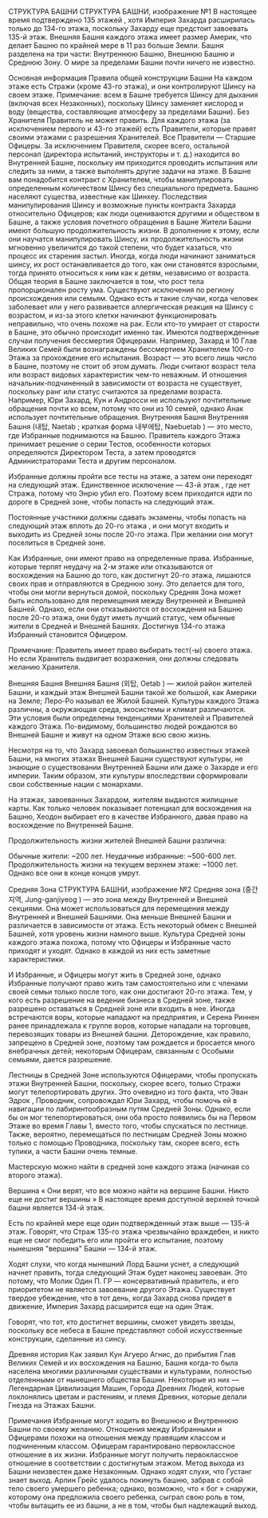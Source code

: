 СТРУКТУРА БАШНИ
СТРУКТУРА БАШНИ, изображение №1
В настоящее время подтверждено 135 этажей , хотя Империя Захарда расширилась только до 134-го этажа, поскольку Захарду еще предстоит завоевать 135-й этаж. Внешняя Башня каждого этажа имеет размер Америк, что делает Башню по крайней мере в 11 раз больше Земли. Башня разделена на три части: Внутреннюю Башню, Внешнюю Башню и Среднюю Зону. О мире за пределами Башни почти ничего не известно.

Основная информация
Правила общей конструкции Башни
На каждом этаже есть Стражи (кроме 43-го этажа), и они контролируют Шинсу на своем этаже. Примечание: всем в Башне требуется Шинсу для дыхания (включая всех Незаконных), поскольку Шинсу заменяет кислород и воду (вещества, составляющие атмосферу за пределами Башни).
Без Хранителя Правитель не может править.
Для каждого этажа (за исключением первого и 43-го этажей) есть Правители, которые правят своими этажами с разрешения Хранителей. Все Правители — Старшие Офицеры.
За исключением Правителя, скорее всего, остальной персонал (директора испытаний, инструкторы и т. д.) находится во Внутренней Башне, поскольку им приходится проводить испытания или следить за ними, а также выполнять другие задачи на этаже.
В Башне вам понадобится контракт с Хранителем, чтобы манипулировать определенным количеством Шинсу без специального предмета.
Башню населяют существа, известные как Шинхеу.
Последствия манипулирования Шинсу и возможные пункты контракта Захарда относительно Офицеров; как люди оцениваются другими и обществом в Башне, а также условия почетного обращения в Башне
Жители Башни имеют большую продолжительность жизни. В дополнение к этому, если они научатся манипулировать Шинсу, их продолжительность жизни мгновенно увеличится до такой степени, что будет казаться, что процесс их старения застыл.
Иногда, когда люди начинают заниматься шинсу, их рост останавливается до того, как они становятся взрослыми, тогда принято относиться к ним как к детям, независимо от возраста. Общая теория в Башне заключается в том, что рост тела пропорционален росту ума. Существуют исключения по региону происхождения или семьям.
Однако есть и такие случаи, когда человек заболевает или у него развивается аллергическая реакция на Шинсу с возрастом, и из-за этого клетки начинают функционировать неправильно, что очень похоже на рак. Если кто-то умирает от старости в Башне, это обычно происходит именно так.
Имеются подтвержденные случаи получения бессмертия Офицерами. Например, Захард и 10 Глав Великих Семей были вознаграждены бессмертием Хранителем 100-го Этажа за прохождение его испытания.
Возраст — это всего лишь число в Башне, поэтому не стоит об этом думать. Люди считают возраст тела или возраст видовых характеристик чем-то неважным. И отношения начальник-подчиненный в зависимости от возраста не существует, поскольку ранг или статус считаются за пределами возраста. Например, Юри Захард, Кун и Андросси не используют почтительные обращения почти ко всем, потому что они из 10 семей, однако Анак использует почтительные обращения.
Внутренняя Башня
Внутренняя Башня (내탑, Naetab ; краткая форма 내부에탑, Naebuetab ) — это место, где Избранные поднимаются на Башню. Правитель каждого Этажа принимает решение о серии Тестов, особенности которых определяются Директором Теста, а затем проводятся Администраторами Теста и другим персоналом.

Избранные должны пройти все тесты на этаже, а затем они переходят на следующий этаж. Единственное исключение — 43-й этаж , где нет Стража, потому что Энрю убил его. Поэтому всем приходится идти по дороге в Средней зоне, чтобы попасть на следующий этаж.

Постоянные участники должны сдавать экзамены, чтобы попасть на следующий этаж вплоть до 20-го этажа , и они могут входить и выходить из Средней зоны после 20-го этажа. При желании они могут поселиться в Средней зоне.

Как Избранные, они имеют право на определенные права. Избранные, которые терпят неудачу на 2-м этаже или отказываются от восхождения на Башню до того, как достигнут 20-го этажа, лишаются своих прав и отправляются в Среднюю зону. Это делается для того, чтобы они могли вернуться домой, поскольку Средняя Зона может быть использовано для перемещения между Внутренней и Внешней Башней. Однако, если они отказываются от восхождения на Башню после 20-го этажа, они будут иметь лучший статус, чем обычные жители в Средней и Внешней Башнях. Достигнув 134-го этажа Избранный становится Офицером.

Примечание: Правитель имеет право выбирать тест(-ы) своего этажа. Но если Хранитель выдвигает возражения, они должны следовать желанию Хранителя.

Внешняя Башня
Внешняя Башня (외탑, Oetab ) — жилой район жителей Башни, и каждый этаж Внешней Башни такой же большой, как Америки на Земле; Леро-Ро называл ее Жилой Башней. Культуры каждого Этажа различны, а окружающая среда, экосистемы и климат различаются. Эти условия были определены тенденциями Хранителей и Правителей каждого Этажа. По-видимому, большинство людей рождаются во Внешней Башне и живут на одном Этаже всю свою жизнь.

Несмотря на то, что Захард завоевал большинство известных этажей Башни, на многих этажах Внешней Башни существуют культуры, не знающие о существовании Внутренней Башни или даже о Захарде и его империи. Таким образом, эти культуры впоследствии сформировали свои собственные нации с монархами.

На этажах, завоеванных Захардом, жителям выдаются жилищные карты. Как только человек показывает потенциал для восхождения на Башню, Хеодон выбирает его в качестве Избранного, давая право на восхождение по Внутренней Башне.

Продолжительность жизни жителей Внешней Башни различна:

Обычные жители: ~200 лет.
Неудачные избранные: ~500-600 лет.
Продолжительность жизни на текущем верхнем этаже: ~1000 лет.
Однако все они в конце концов умрут.

Средняя Зона
СТРУКТУРА БАШНИ, изображение №2
Средняя зона (중간지역, Jung-ganjiyeog ) — это зона между Внутренней и Внешней секциями. Она может использоваться для перемещения между Внутренней и Внешней Башнями. Она меньше Внешней Башни и различается в зависимости от этажа. Есть некоторый обмен с Внешней Башней, хотя уровень жизни намного выше. Культура Средней зоны каждого этажа похожа, потому что Офицеры и Избранные часто приходят и уходят. Однако в каждой из них есть заметные характеристики.

И Избранные, и Офицеры могут жить в Средней зоне, однако Избранные получают право жить там самостоятельно или с членами своей семьи только после того, как они достигают 20-го этажа. Тем, у кого есть разрешение на ведение бизнеса в Средней зоне, также разрешено оставаться в Средней зоне или входить в нее. Иногда встречаются воры, которые нападают на предприятия, и Серена Риннен ранее принадлежала к группе воров, которые нападали на торговцев, перевозящих товары из Внешней башни. Деторождение, как правило, запрещено в Средней зоне, поэтому там рождается и бросается много внебрачных детей; некоторым Офицерам, связанным с Особыми семьями, дается разрешение.

Лестницы в Средней Зоне используются Офицерами, чтобы пропускать этажи Внутренней Башни, поскольку, скорее всего, только Стражи могут телепортировать других. Это очевидно из того факта, что Эван Эдрок , Проводник, сопровождал Юри Захард, чтобы помочь ей в навигации по лабиринтообразным путям Средней Зоны. Однако, если бы он мог телепортироваться, они оба просто появились бы на Первом Этаже во время Главы 1, вместо того, чтобы спускаться по лестнице. Также, вероятно, перемещаться по лестницам Средней Зоны можно только с помощью Проводника, поскольку там, скорее всего, есть тупики, а части Башни очень темные.

Мастерскую можно найти в средней зоне каждого этажа (начиная со второго этажа).

Вершина
« Они верят, что все можно найти на вершине Башни. Никто еще не достиг вершины »
В настоящее время доступной верхней точкой башни является 134-й этаж.

Есть по крайней мере еще один подтвержденный этаж выше — 135-й этаж. Говорят, что Страж 135-го этажа чрезвычайно враждебен, и никто еще не смог победить его или пройти его испытание, поэтому нынешняя "вершина" Башни — 134-й этаж.

Ходят слухи, что когда нынешний Лорд Башни уснет, а следующий начнет править, тогда следующий Этаж будет наконец завоеван. Это потому, что Молик Один П. ГР — консервативный правитель, и его приоритетом не является завоевание другого Этажа. Существует твердое убеждение, что в тот день, когда Захард снова придет в движение, Империя Захард расширится еще на один Этаж.

Говорят, что тот, кто достигнет вершины, сможет увидеть звезды, поскольку все небеса в Башне представляют собой искусственные конструкции, сделанные из синсу.

Древняя история
Как заявил Кун Агуеро Агнис, до прибытия Глав Великих Семей и их восхождения на Башню, Башня когда-то была населена многими различными существами и культурами, полностью отделенными от нынешнего общества Башни. Некоторые из них — Легендарная Цивилизация Машин, Города Древних Людей, которые поклонялись цветам и растениям, и племя Древних, которые делали Гнезда на Этажах Башни.

Примечания
Избранные могут ходить во Внешнюю и Внутреннюю Башни по своему желанию.
Отношения между Избранными и Офицерами похожи на отношения между правящим классом и подчиненным классом. Офицерам гарантировано первоклассное отношение в их жизни. Избранные могут получить первоклассное отношение в соответствии с достигнутым этажом.
Метод выхода из Башни неизвестен даже Незаконным. Однако ходят слухи, что Густанг знает выход. Арлин Грейс удалось покинуть башню, забрав с собой тело своего умершего ребенка; однако, возможно, что « бог » снаружи, которому она предложила своего ребенка, сыграл свою роль в том, чтобы вытащить ее из башни, а не в том, чтобы был надлежащий выход.